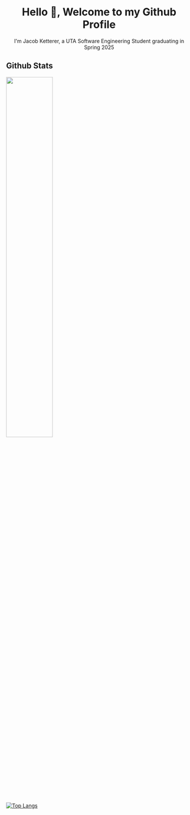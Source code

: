 <h1 align="center">Hello 👋, Welcome to my Github Profile</h1>
<p align="center">I'm Jacob Ketterer, a UTA Software Engineering Student graduating in Spring 2025</p>

<h2>Github Stats</h2>
<a href="https://github.com/jketterer02"><img width="50%" src="https://github-readme-stats-five-ivory-45.vercel.app/api?username=jketterer02&theme=github_dark_dimmed&show_icons=true"></a>

[![Top Langs](https://github-readme-stats.vercel.app/api/top-langs/?username=jketterer02&layout=compact&theme=github_dark_dimmed)](https://github.com/jketterer02)


